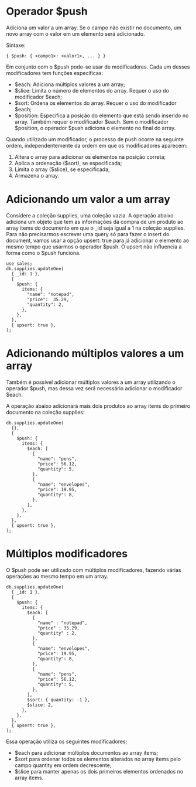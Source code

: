 # Operador $push

Adiciona um valor a um array. Se o campo não existir no documento, um novo array com o valor em um elemento será adicionado.

Sintaxe:
```
{ $push: { <campo1>: <valor1>, ... } }
```

Em conjunto com o $push pode-se usar de modificadores. Cada um desses modificadores tem funções específicas:

- $each: Adiciona múltiplos valores a um array;
- $slice: Limita o número de elementos do array. Requer o uso do modificador $each;
- $sort: Ordena os elementos do array. Requer o uso do modificador $each;
- $position: Especifica a posição do elemento que está sendo inserido no array. Também requer o modificador $each. Sem o modificador $position, o operador $push adiciona o elemento no final do array.

Quando utilizado um modificador, o processo de push ocorre na seguinte ordem, independentemente da ordem em que os modificadores aparecem:

1. Altera o array para adicionar os elementos na posição correta;
2. Aplica a ordenação ($sort), se especificada;
3. Limita o array ($slice), se especificada;
4. Armazena o array.

# Adicionando um valor a um array

Considere a coleção supplies, uma coleção vazia. A operação abaixo adiciona um objeto que tem as informações da compra de um produto ao array items do documento em que o _id seja igual a 1 na coleção supplies.
Para não precisarmos escrever uma query só para fazer o insert do document, vamos usar a opção upsert: true para já adicionar o elemento ao mesmo tempo que usarmos o operador $push. O upsert não influencia a forma como o $push funciona.
```
use sales;
db.supplies.updateOne(
  { _id: 1 },
  {
    $push: {
      items: {
        "name": "notepad",
        "price":  35.29,
        "quantity": 2,
      },
    },
  },
  { upsert: true },
);
```

# Adicionando múltiplos valores a um array

Também é possível adicionar múltiplos valores a um array utilizando o operador $push, mas dessa vez será necessário adicionar o modificador $each.

A operação abaixo adicionará mais dois produtos ao array items do primeiro documento na coleção supplies:
```
db.supplies.updateOne(
  {},
  {
    $push: {
      items: {
        $each: [
          {
            "name": "pens",
            "price": 56.12,
            "quantity": 5,
          },
          {
            "name": "envelopes",
            "price": 19.95,
            "quantity": 8,
          },
        ],
      },
    },
  },
  { upsert: true },
);
```

# Múltiplos modificadores

O $push pode ser utilizado com múltiplos modificadores, fazendo várias operações ao mesmo tempo em um array.
```
db.supplies.updateOne(
  { _id: 1 },
  {
    $push: {
      items: {
        $each: [
          {
            "name" : "notepad",
            "price" : 35.29,
            "quantity" : 2,
          },
          {
            "name": "envelopes",
            "price": 19.95,
            "quantity": 8,
          },
          {
            "name": "pens",
            "price": 56.12,
            "quantity": 5,
          },
        ],
        $sort: { quantity: -1 },
        $slice: 2,
      },
    },
  },
  { upsert: true },
);
```

Essa operação utiliza os seguintes modificadores;

- $each para adicionar múltiplos documentos ao array items;
- $sort para ordenar todos os elementos alterados no array items pelo campo quantity em ordem decrescente;
- $slice para manter apenas os dois primeiros elementos ordenados no array items.

